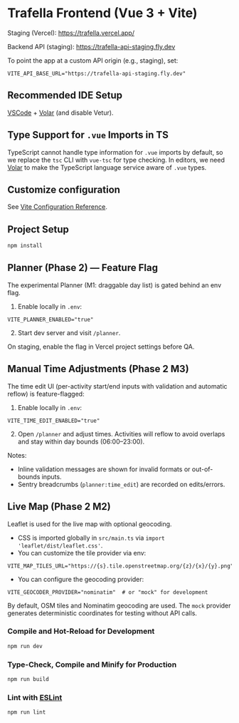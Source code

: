 # Trafella Frontend (Vue 3 + Vite)

Staging (Vercel): https://trafella.vercel.app/

Backend API (staging): https://trafella-api-staging.fly.dev

To point the app at a custom API origin (e.g., staging), set:

```
VITE_API_BASE_URL="https://trafella-api-staging.fly.dev"
```

## Recommended IDE Setup

[VSCode](https://code.visualstudio.com/) + [Volar](https://marketplace.visualstudio.com/items?itemName=Vue.volar) (and disable Vetur).

## Type Support for `.vue` Imports in TS

TypeScript cannot handle type information for `.vue` imports by default, so we replace the `tsc` CLI with `vue-tsc` for type checking. In editors, we need [Volar](https://marketplace.visualstudio.com/items?itemName=Vue.volar) to make the TypeScript language service aware of `.vue` types.

## Customize configuration

See [Vite Configuration Reference](https://vite.dev/config/).

## Project Setup

```sh
npm install
```

## Planner (Phase 2) — Feature Flag

The experimental Planner (M1: draggable day list) is gated behind an env flag.

1) Enable locally in `.env`:

```
VITE_PLANNER_ENABLED="true"
```

2) Start dev server and visit `/planner`.

On staging, enable the flag in Vercel project settings before QA.

## Manual Time Adjustments (Phase 2 M3)

The time edit UI (per-activity start/end inputs with validation and automatic reflow) is feature-flagged:

1) Enable locally in `.env`:

```
VITE_TIME_EDIT_ENABLED="true"
```

2) Open `/planner` and adjust times. Activities will reflow to avoid overlaps and stay within day bounds (06:00–23:00).

Notes:
- Inline validation messages are shown for invalid formats or out-of-bounds inputs.
- Sentry breadcrumbs (`planner:time_edit`) are recorded on edits/errors.

## Live Map (Phase 2 M2)

Leaflet is used for the live map with optional geocoding.

- CSS is imported globally in `src/main.ts` via `import 'leaflet/dist/leaflet.css'`.
- You can customize the tile provider via env:

```
VITE_MAP_TILES_URL="https://{s}.tile.openstreetmap.org/{z}/{x}/{y}.png"
```

- You can configure the geocoding provider:

```
VITE_GEOCODER_PROVIDER="nominatim"  # or "mock" for development
```

By default, OSM tiles and Nominatim geocoding are used. The `mock` provider generates deterministic coordinates for testing without API calls.

### Compile and Hot-Reload for Development

```sh
npm run dev
```

### Type-Check, Compile and Minify for Production

```sh
npm run build
```

### Lint with [ESLint](https://eslint.org/)

```sh
npm run lint
```
